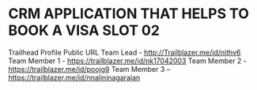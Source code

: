 # CRM APPLICATION THAT HELPS TO BOOK A VISA SLOT 02
Trailhead Profile Public URL
Team Lead - http://Trailblazer.me/id/nithv6
Team Member 1 - https://trailblazer.me/id/nk17042003
Team Member 2 - https://trailblazer.me/id/poojg9
Team Member 3 – https://trailblazer.me/id/nnalininagarajan
